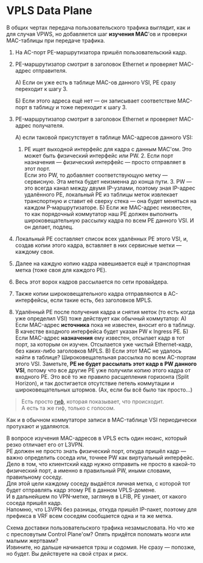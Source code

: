# VPLS Data Plane

В общих чертах передача пользовательского трафика выглядит, как и для случая VPWS, но добавляется шаг **изучения MAC**'ов и проверки MAC-таблицы при передаче трафика.

1. На AC-порт PE-маршрутизатора пришёл пользовательский кадр.
2. PE-маршрутизатор смотрит в заголовок Ethernet и проверяет MAC-адрес отправителя.  

   А\) Если он уже есть в таблице MAC-ов данного VSI, PE сразу переходит к шагу 3.  

   Б\) Если этого адреса ещё нет — он записывает соответствие MAC-порт в таблицу и тоже переходит к шагу 3.

3. PE-маршрутизатор смотрит в заголовок Ethernet и проверяет MAC-адрес получателя.

   А\) если таковой присутствует в таблице MAC-адресов данного VSI:  
   1. PE ищет выходной интерфейс для кадра с данным MAC'ом. Это может быть физический интерфейс или PW. 2. Если порт назначения — физический интерфейс — просто отправляет в этот порт.  
   Если это PW, то добавляет соответствующую метку — сервисную. Эта метка будет неизменна до конца пути. 3. PW — это всегда канал между двумя IP-узлами, поэтому зная IP-адрес удалённого PE, локальный PE из таблицы меток извлекает транспортную и ставит её сверху стека — она будет меняться на каждом P-маршрутизаторе. Б\) Если же MAC-адрес неизвестен, то как порядочный коммутатор наш PE должен выполнить широковещательную рассылку кадра по всем PE данного VSI. И он делает, подлец.

4. Локальный PE составляет список всех удалённых PE этого VSI, и, создав копии этого кадра, вставляет в них сервисные метки — каждому своя.
5. Далее на каждую копию кадра навешивается ещё и транспортная метка \(тоже своя для каждого PE\).
6. Весь этот ворох кадров рассылается по сети провайдера.
7. Также копии широковещательного кадра отправляются в AC-интерфейсы, если такие есть, без заголовков MPLS.
8. Удалённый PE после получения кадра и снятия меток \(то есть когда уже определил VSI\) тоже действует как обычный коммутатор: А\) Если MAC-адрес **источника** пока не известен, вносит его в таблицу. В качестве входного интерфейса будет указан PW к Ingress PE. Б\) Если MAC-адрес **назначения** ему известен, отсылает кадр в тот порт, за которым он изучен. Отсылается уже чистый Ethernet-кадр, без каких-либо заголовков MPLS. В\) Если этот MAC не удалось найти в таблице? Широковещательная рассылка по всем AC-портам этого VSI. Заметьте, **PE не будет рассылать этот кадр в PW данного VSI**, потому что все другие PE уже получили копию этого кадра от входного PE. Это всё то же правило расщепления горизонта \(Split Horizon\), и так достигается отсутствие петель коммутации и широковещательных штормов. \(Ах, если бы всё было так просто...\)

> Есть просто [гиф](https://habrastorage.org/files/954/959/af4/954959af411c4535adbed1cf6d269ca6.gif), которая показывает, что происходит.  
> А есть та же гиф, только с голосом.

Как и в обычном коммутаторе записи в MAC-таблице VSI периодически протухают и удаляются.

В вопросе изучения MAC-адресов в VPLS есть один нюанс, который резко отличает его от L3VPN.  
PE должен не просто знать физический порт, откуда пришёл кадр — важно определить соседа или, точнее PW как виртуальный интерфейс. Дело в том, что клиентский кадр нужно отправить не просто в какой-то физический порт, а именно в правильный PW, иными словами, правильному соседу.  
Для этой цели каждому соседу выдаётся личная метка, с которой тот будет отправлять кадр этому PE в данном VPLS-домене.  
И в дальнейшем по VPN-метке, заглянув в LFIB, PE узнает, от какого соседа пришёл кадр.  
Напомню, что L3VPN без разницы, откуда пришёл IP-пакет, поэтому для префикса в VRF всем соседям сообщается одна и та же метка.

Схема доставки пользовательского трафика незамысловата. Но что же с пресловутым Control Plane'ом? Опять придётся поломать мозги или малыми жертвами?  
Извините, но дальше начинается трэш и содомия. Не сразу — попозже, но будет. Вы действуете на свой страх и риск.

